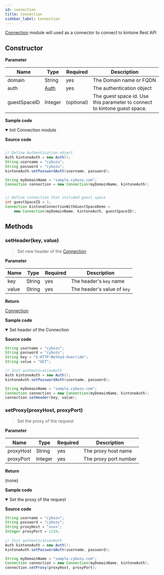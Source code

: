 ```yaml
---
id: connection
title: Connection
sidebar_label: Connection
---
```


[Connection](#) module will used as a connector to connect to kintone Rest API

## Constructor

**Parameter**

| Name| Type| Required| Description |
| --- | --- | --- | --- |
| domain | String | yes | The Domain name or FQDN
| auth | [Auth](../authentication) | yes | The authentication object
| guestSpaceID | Integer | (optional) | The guest space id. Use this parameter to connect to kintone guest space.

**Sample code**

<details class="tab-container" open>
<Summary>Init Connection module</Summary>

**Source code**

```java

// Define Authentication object
Auth kintoneAuth = new Auth();
String username = "cybozu";
String password = "cybozu";
kintoneAuth.setPasswordAuth(username, password);

String myDomainName = "sample.cybozu.com";
Connection connection = new Connection(myDomainName, kintoneAuth);


// Define connection that included guest space
int guestSpaceID = 1;
Connection kintoneConnectionWithGuestSpaceDemo =
    new Connection(myDomainName, kintoneAuth, guestSpaceID);

```

</details>

## Methods

### setHeader(key, value)

> Set new header of the [Connection](./connection)

**Parameter**

| Name| Type| Required| Description |
| --- | --- | --- | --- |
| key | String | yes | The header's `key` name
| value | String | yes | The header's value of `key`

**Return**

[Connection](./connection)

**Sample code**

<details class="tab-container" open>
<Summary>Set header of the Connection</Summary>

**Source code**

```java
String username = "cybozu";
String password = "cybozu";
String key = "X-HTTP-Method-Override";
String value = "GET";

// Init authenticationAuth
Auth kintoneAuth = new Auth();
kintoneAuth.setPasswordAuth(username, password);

String myDomainName = "sample.cybozu.com";
Connection connection = new Connection(myDomainName, kintoneAuth);
connection.setHeader(key, value);
```

</details>

### setProxy(proxyHost, proxyPort)

> Set the proxy of the request

**Parameter**

| Name| Type| Required| Description |
| --- | --- | --- | --- |
| proxyHost | String | yes | The proxy host name
| proxyPort | Integer | yes | The proxy port number

**Return**

(none)

**Sample code**

<details class="tab-container" open>
<Summary>Set the proxy of the request</Summary>

**Source code**

```java
String username = "cybozu";
String password = "cybozu";
String proxyHost = "xxxx";
Integer proxyPort = 1234;
  
// Init authenticationAuth
Auth kintoneAuth = new Auth();
kintoneAuth.setPasswordAuth(username, password);

String myDomainName = "sample.cybozu.com";
Connection connection = new Connection(myDomainName, kintoneAuth);
connection.setProxy(proxyHost, proxyPort);
```

</details>
